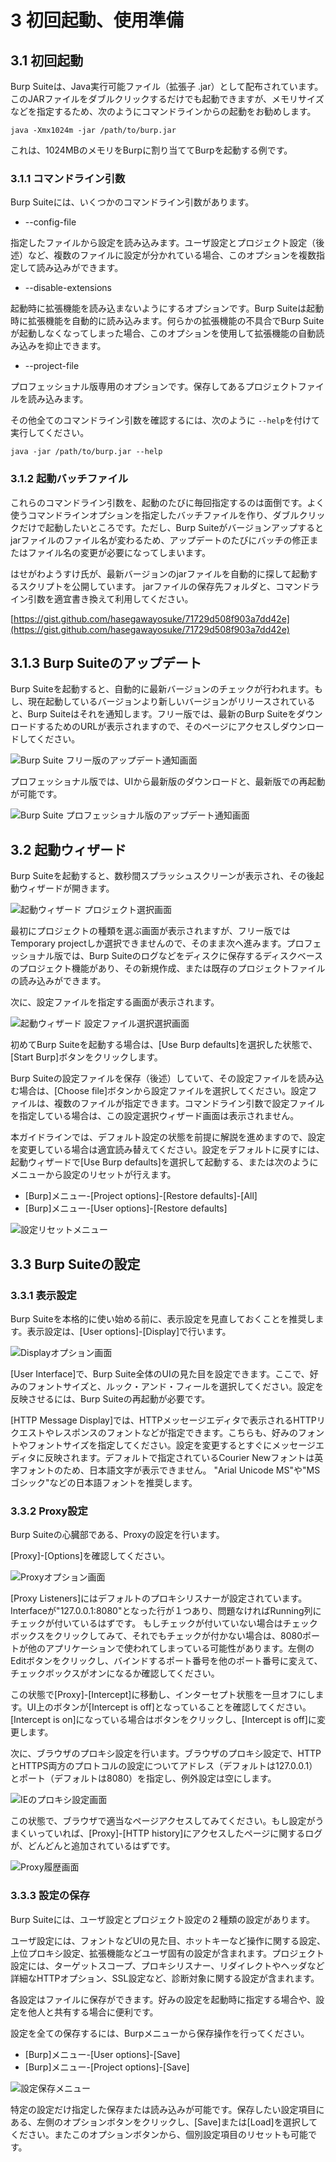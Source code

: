 # 3 初回起動、使用準備

## 3.1 初回起動

Burp Suiteは、Java実行可能ファイル（拡張子 .jar）として配布されています。
このJARファイルをダブルクリックするだけでも起動できますが、メモリサイズなどを指定するため、次のようにコマンドラインからの起動をお勧めします。

```
java -Xmx1024m -jar /path/to/burp.jar
```

これは、1024MBのメモリをBurpに割り当ててBurpを起動する例です。

### 3.1.1 コマンドライン引数

Burp Suiteには、いくつかのコマンドライン引数があります。

* --config-file

指定したファイルから設定を読み込みます。ユーザ設定とプロジェクト設定（後述）など、複数のファイルに設定が分かれている場合、このオプションを複数指定して読み込みができます。

* --disable-extensions

起動時に拡張機能を読み込まないようにするオプションです。Burp Suiteは起動時に拡張機能を自動的に読み込みます。何らかの拡張機能の不具合でBurp Suiteが起動しなくなってしまった場合、このオプションを使用して拡張機能の自動読み込みを抑止できます。

* --project-file

プロフェッショナル版専用のオプションです。保存してあるプロジェクトファイルを読み込みます。

その他全てのコマンドライン引数を確認するには、次のように ```--help```を付けて実行してください。

```
java -jar /path/to/burp.jar --help
```

### 3.1.2 起動バッチファイル

これらのコマンドライン引数を、起動のたびに毎回指定するのは面倒です。よく使うコマンドラインオプションを指定したバッチファイルを作り、ダブルクリックだけで起動したいところです。ただし、Burp Suiteがバージョンアップするとjarファイルのファイル名が変わるため、アップデートのたびにバッチの修正またはファイル名の変更が必要になってしまいます。

はせがわようすけ氏が、最新バージョンのjarファイルを自動的に探して起動するスクリプトを公開しています。
jarファイルの保存先フォルダと、コマンドライン引数を適宜書き換えて利用してください。

[https://gist.github.com/hasegawayosuke/71729d508f903a7dd42e](https://gist.github.com/hasegawayosuke/71729d508f903a7dd42e)

## 3.1.3 Burp Suiteのアップデート

Burp Suiteを起動すると、自動的に最新バージョンのチェックが行われます。もし、現在起動しているバージョンより新しいバージョンがリリースされていると、Burp Suiteはそれを通知します。フリー版では、最新のBurp SuiteをダウンロードするためのURLが表示されますので、そのページにアクセスしダウンロードしてください。

![Burp Suite フリー版のアップデート通知画面](./img/free_announce.png "Burp Suite フリー版のアップデート通知画面")

プロフェッショナル版では、UIから最新版のダウンロードと、最新版での再起動が可能です。

![Burp Suite プロフェッショナル版のアップデート通知画面](./img/professional_announce.png "Burp Suite プロフェッショナル版のアップデート通知画面")

## 3.2 起動ウィザード

Burp Suiteを起動すると、数秒間スプラッシュスクリーンが表示され、その後起動ウィザードが開きます。

![起動ウィザード プロジェクト選択画面](./img/startmenu_project.png "起動ウィザード プロジェクト選択画面")

最初にプロジェクトの種類を選ぶ画面が表示されますが、フリー版ではTemporary projectしか選択できませんので、そのまま次へ進みます。プロフェッショナル版では、Burp Suiteのログなどをディスクに保存するディスクベースのプロジェクト機能があり、その新規作成、または既存のプロジェクトファイルの読み込みができます。

次に、設定ファイルを指定する画面が表示されます。

![起動ウィザード 設定ファイル選択選択画面](./img/startmenu_settings.png "起動ウィザード 設定ファイル選択選択画面")

初めてBurp Suiteを起動する場合は、[Use Burp defaults]を選択した状態で、[Start Burp]ボタンをクリックします。

Burp Suiteの設定ファイルを保存（後述）していて、その設定ファイルを読み込む場合は、[Choose file]ボタンから設定ファイルを選択してください。設定ファイルは、複数のファイルが指定できます。コマンドライン引数で設定ファイルを指定している場合は、この設定選択ウィザード画面は表示されません。

本ガイドラインでは、デフォルト設定の状態を前提に解説を進めますので、設定を変更している場合は適宜読み替えてください。設定をデフォルトに戻すには、起動ウィザードで[Use Burp defaults]を選択して起動する、または次のようにメニューから設定のリセットが行えます。

* [Burp]メニュー-[Project options]-[Restore defaults]-[All]
* [Burp]メニュー-[User options]-[Restore defaults]

![設定リセットメニュー](./img/useroptions_restore.png)

## 3.3 Burp Suiteの設定

### 3.3.1 表示設定

Burp Suiteを本格的に使い始める前に、表示設定を見直しておくことを推奨します。表示設定は、[User options]-[Display]で行います。

![Displayオプション画面](./img/useroption_display.png "Displayオプション画面")

[User Interface]で、Burp Suite全体のUIの見た目を設定できます。ここで、好みのフォントサイズと、ルック・アンド・フィールを選択してください。設定を反映させるには、Burp Suiteの再起動が必要です。

[HTTP Message Display]では、HTTPメッセージエディタで表示されるHTTPリクエストやレスポンスのフォントなどが指定できます。こちらも、好みのフォントやフォントサイズを指定してください。設定を変更するとすぐにメッセージエディタに反映されます。デフォルトで指定されているCourier Newフォントは英字フォントのため、日本語文字が表示できません。
"Arial Unicode MS"や"MS ゴシック"などの日本語フォントを推奨します。

### 3.3.2 Proxy設定

Burp Suiteの心臓部である、Proxyの設定を行います。

[Proxy]-[Options]を確認してください。

![Proxyオプション画面](./img/proxy_options.png "Proxyオプション画面")

[Proxy Listeners]にはデフォルトのプロキシリスナーが設定されています。Interfaceが"127.0.0.1:8080"となった行が１つあり、問題なければRunning列にチェックが付いているはずです。
もしチェックが付いていない場合はチェックボックスをクリックしてみて、それでもチェックが付かない場合は、8080ポートが他のアプリケーションで使われてしまっている可能性があります。左側のEditボタンをクリックし、バインドするポート番号を他のポート番号に変えて、チェックボックスがオンになるか確認してください。

この状態で[Proxy]-[Intercept]に移動し、インターセプト状態を一旦オフにします。UI上のボタンが[Intercept is off]となっていることを確認してください。[Intercept is on]になっている場合はボタンをクリックし、[Intercept is off]に変更します。

次に、ブラウザのプロキシ設定を行います。ブラウザのプロキシ設定で、HTTPとHTTPS両方のプロトコルの設定についてアドレス（デフォルトは127.0.0.1）とポート（デフォルトは8080）を指定し、例外設定は空にします。

![IEのプロキシ設定画面](./img/firefox_proxy.png "IEのプロキシ設定画面")

この状態で、ブラウザで適当なページアクセスしてみてください。もし設定がうまくいっていれば、[Proxy]-[HTTP history]にアクセスしたページに関するログが、どんどんと追加されているはずです。

![Proxy履歴画面](./img/http_history.png "Proxy履歴画面")

### 3.3.3 設定の保存
Burp Suiteには、ユーザ設定とプロジェクト設定の２種類の設定があります。

ユーザ設定には、フォントなどUIの見た目、ホットキーなど操作に関する設定、上位プロキシ設定、拡張機能などユーザ固有の設定が含まれます。プロジェクト設定には、ターゲットスコープ、プロキシリスナー、リダイレクトやヘッダなど詳細なHTTPオプション、SSL設定など、診断対象に関する設定が含まれます。

各設定はファイルに保存ができます。好みの設定を起動時に指定する場合や、設定を他人と共有する場合に便利です。

設定を全ての保存するには、Burpメニューから保存操作を行ってください。

* [Burp]メニュー-[User options]-[Save]
* [Burp]メニュー-[Project options]-[Save]

![設定保存メニュー](./img/useroptions_save.png "設定保存メニュー")

特定の設定だけ指定した保存または読み込みが可能です。保存したい設定項目にある、左側のオプションボタンをクリックし、[Save]または[Load]を選択してください。またこのオプションボタンから、個別設定項目のリセットも可能です。

